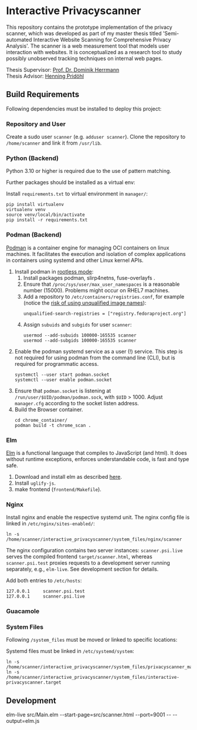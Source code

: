 # Interactive Privacyscanner

This repository contains the prototype implementation of the privacy scanner, which was developed as part of my master thesis titled 'Semi-automated Interactive Website Scanning for Comprehensive Privacy Analysis'.
The scanner is a web measurement tool that models user interaction with websites.
It is conceptualized as a research tool to study possibly unobserved tracking techniques on internal web pages.

Thesis Supervisor: [Prof. Dr. Dominik Herrmann](https://www.uni-bamberg.de/psi/team/dominik-herrmann/)  
Thesis Advisor: [Henning Pridöhl](https://www.uni-bamberg.de/psi/team/henning-pridoehl/)



## Build Requirements

Following dependencies must be installed to deploy this project:

### Repository and User

Create a sudo user `scanner` (e.g. `adduser scanner`).
Clone the repository to `/home/scanner` and link it from `/usr/lib`.

### Python (Backend)

Python 3.10 or higher is required due to the use of pattern matching.

Further packages should be installed as a virtual env:

Install `requirements.txt` to virtual environment in `manager/`:
```
pip install virtualenv
virtualenv venv
source venv/local/bin/activate
pip install -r requirements.txt
```

### Podman (Backend)

[Podman](https://podman.io/) is a container engine for managing OCI containers on linux machines.
It facilitates the execution and isolation of complex applications in containers using systemd and other Linux kernel APIs.

1. Install podman in [rootless mode](https://github.com/containers/podman/blob/main/docs/tutorials/rootless_tutorial.md):
    1. Install packages podman, slirp4netns, fuse-overlayfs .
    2. Ensure that `/proc/sys/user/max_user_namespaces` is a reasonable number (15000). Problems might occur on RHEL7 machines.
    3. Add a repository to `/etc/containers/registries.conf`, for example (notice the [risk of using unqualified image names](https://github.com/containers/image/blob/main/docs/containers-registries.conf.5.md#note-risk-of-using-unqualified-image-names)):
        ```
        unqualified-search-registries = ["registry.fedoraproject.org"]
        ```
    4. Assign `subuids` and `subgids` for user `scanner`:
        ```
        usermod --add-subuids 100000-165535 scanner
        usermod --add-subgids 100000-165535 scanner
        ```
2. Enable the podman systemd service as a user (!) service. This step is not required for using podman from the command line (CLI), but is required for programmatic access.
    ```
    systemctl --user start podman.socket
    systemctl --user enable podman.socket
    ```
3. Ensure that `podman.socket` is listening at `/run/user/$UID/podman/podman.sock`, with `$UID` > 1000. Adjust `manager.cfg` according to the socket listen address.
4. Build the Browser container.
    ```
    cd chrome_container/
    podman build -t chrome_scan .
    ```

### Elm

[Elm](https://elm-lang.org/) is a functional language that compiles to JavaScript (and html).
It does without runtime exceptions, enforces understandable code, is fast and type safe.

1. Download and install elm as described [here](https://guide.elm-lang.org/install/elm.html).
2. Install `uglify-js`.
3. make frontend (`frontend/Makefile`).

### Nginx

Install nginx and enable the respective systemd unit.
The nginx config file is linked in `/etc/nginx/sites-enabled/`:

```
ln -s /home/scanner/interactive_privacyscanner/system_files/nginx/scanner
```

The nginx configuration contains two server instances:
`scanner.psi.live` serves the compiled frontend `target/scanner.html`, whereas `scanner.psi.test` proxies requests to a development server running separately, e.g., `elm-live`.
See development section for details.

Add both entries to `/etc/hosts`:

```
127.0.0.1     scanner.psi.test
127.0.0.1     scanner.psi.live
```

### Guacamole

### System Files

Following `/system_files` must be moved or linked to specific locations:

Systemd files must be linked in `/etc/systemd/system`:

```
ln -s /home/scanner/interactive_privacyscanner/system_files/privacyscanner_manager.service
ln -s /home/scanner/interactive_privacyscanner/system_files/interactive-privacyscanner.target
```


## Development

elm-live src/Main.elm --start-page=src/scanner.html --port=9001 -- --output=elm.js
